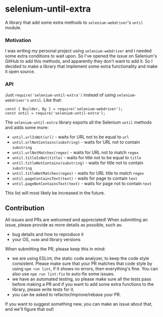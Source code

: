 # selenium-until-extra

A library that add some extra methods to `selenium-webdriver`'s `until` module.

### Motivation

I was writing my personal project using `selenium-webdriver` and I needed some extra conditions to wait upon. So I've opened the issue on Selenium's GitHub to add this methods, and apparently they don't want to add it. So I decided to make a library that implement some extra functionality and make it open source.

### API

Just `require('selenium-until-extra')` instead of using `selenium-webdriver's` `until`. Like that:

```
const { Builder, By } = require('selenium-webdriver');
const until = require('selenium-until-extra');
```
The `selenium-until-extra` library exports all the Selenium `until` methods and adds some more:

- `until.urlIsNot(url)` - waits for URL not to be equal to `url`
- `until.urlNotContains(substring)` - waits for URL not to contain `substring`
- `until.urlNotMatches(regex)` - waits for URL not to match `regex`
- `until.titleIsNot(title)` - waits for title not to be equal to `title`
- `until.titleNotContains(substring)` - waits for title not to contain `substring`
- `until.titleNotMatches(regex)` - waits for URL title to match `regex`
- `until.pageContainsText(text)` - waits for page to contain `text`
- `until.pageNotContainsText(text)` - waits for page not to contain `text`

This list will most likely be increased in the future.

## Contribution

All issues and PRs are welcomed and appreciated!
When submitting an issue, please provide as more details as possible, such as:
- bug details and how to reproduce it
- your OS, `node` and library versions

When submitting the PR, please keep this in mind:
- we are using ESLint, the static code analyzer, to keep the code style consistent. Please make sure that your PR matches that code style by using `npm run lint`, if it shows no errors, then everything's fine. You can also use `npm run lint:fix` to auto-fix some issues.
- we have an automated testing, so please make sure all the tests pass before making a PR and if you want to add some extra functions to the library, please write tests for it.
- you can be asked to refactor/improve/rebase your PR.

If you want to suggest something new, you can make an issue about that, and we'll figure that out!
